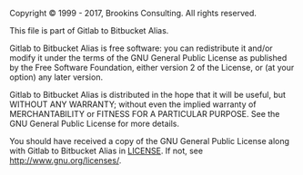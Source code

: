 ﻿Copyright © 1999 - 2017, Brookins Consulting. All rights reserved.

This file is part of Gitlab to Bitbucket Alias.

Gitlab to Bitbucket Alias is free software: 
you can redistribute it and/or modify
it under the terms of the GNU General Public License as published by
the Free Software Foundation, either version 2 of the License, or
(at your option) any later version.

Gitlab to Bitbucket Alias is distributed 
in the hope that it will be useful,
but WITHOUT ANY WARRANTY; without even the implied warranty of
MERCHANTABILITY or FITNESS FOR A PARTICULAR PURPOSE.  See the
GNU General Public License for more details.

You should have received a copy of the GNU General Public License
along with Gitlab to Bitbucket Alias in [LICENSE](LICENSE.md).
If not, see <http://www.gnu.org/licenses/>.
